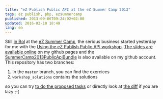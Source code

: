 ```yaml
---
title: "eZ Publish Public API at the eZ Summer Camp 2013"
tags: ez publish, php, ezsummercamp
published: 2013-09-06T09:24:02+02:00
updated: 2016-02-10 18:40
lang: en
---
```

Still <a href="/post/bol-croatia">in Bol</a> at the <a href="http://20123.ezsummercamp.com">eZ Summer Camp</a>, the serious business
started yesterday for me with the <a href="http://2013.ezsummercamp.com/program/using_the_public_api">Using
the eZ Publish Public API workshop</a>. <a href="http://dpobel.github.io/slides-ez/public-api.html">The slides are
available online</a> on my github pages and the <a href="https://github.com/dpobel/SummerCamp2013PublicApiBundle">SummerCamp2013PublicApiBundle</a>
is also available on my github account. This repository has two branches:

1. In the `master` branch, you can find the exercices
2. `workshop_solutions` contains the solutions

so you can try [to do the proposed
tasks](http://dpobel.github.io/slides-ez/public-api.html#/17) or directly look
at [the
diff](https://github.com/dpobel/SummerCamp2013PublicApiBundle/compare/master...workshop_solutions)
if you are lazy ;-)

